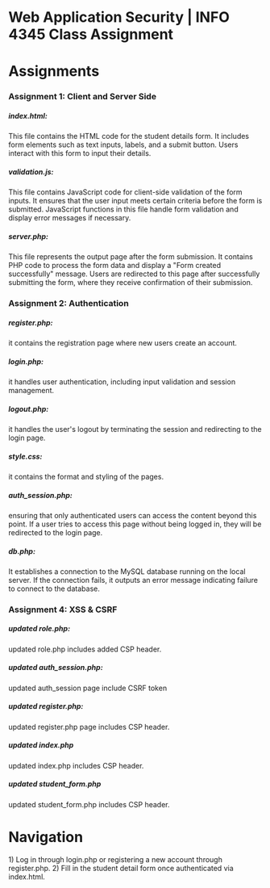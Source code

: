 # Web Application Security | INFO 4345 Class Assignment
<h1>Assignments</h1>
<h3>Assignment 1: Client and Server Side</h3>
<h5>index.html:</h5>
This file contains the HTML code for the student details form.
It includes form elements such as text inputs, labels, and a submit button.
Users interact with this form to input their details. <br>
<be>
<h5>validation.js:</h5>
This file contains JavaScript code for client-side validation of the form inputs.
It ensures that the user input meets certain criteria before the form is submitted.
JavaScript functions in this file handle form validation and display error messages if necessary.
<be></be>
<h5>server.php:</h5>
This file represents the output page after the form submission.
It contains PHP code to process the form data and display a "Form created successfully" message.
Users are redirected to this page after successfully submitting the form, where they receive confirmation of their submission.

<h3>Assignment 2: Authentication</h3>
<h5>register.php:</h5> 
it contains the registration page where new users create an account.
<h5>login.php:</h5> it handles user authentication, including input validation and session management.
<h5>logout.php:</h5> it handles the user's logout by terminating the session and redirecting to the login page.
<h5>style.css:</h5> it contains the format and styling of the pages.
<h5>auth_session.php:</h5> ensuring that only authenticated users can access the content beyond this point. If a user tries to access this page without being logged in, they will be redirected to the login page.
<h5>db.php:</h5> It establishes a connection to the MySQL database running on the local server. If the connection fails, it outputs an error message indicating failure to connect to the database.
<be></be>

<h3>Assignment 4: XSS & CSRF</h3>
<h5>updated role.php:</h5> 
updated role.php includes added CSP header.
<h5>updated auth_session.php:</h5> updated auth_session page include CSRF token
<h5>updated register.php:</h5> updated register.php page includes CSP header.
<h5>updated index.php</h5> updated index.php includes CSP header.
<h5>updated student_form.php</h5> updated student_form.php includes CSP header.
<be></be>
<h1>Navigation</h1>
1) Log in through login.php or registering a new account through register.php. <be>
2) Fill in the student detail form once authenticated  via index.html. 







